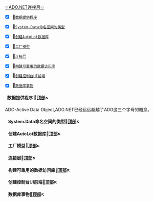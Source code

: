<a  id="top" href="#top">:collision:ADO.NET连接层:collision: </a>


- [x] :sunflower:<a href="#01">`数据提供程序`</a>
- [x] :sunflower:<a href="#02">`System.Data命名空间的类型`</a>
- [x] :sunflower:<a href="#03">`创建AutoLot数据库`</a>
- [x] :sunflower:<a href="#04">`工厂模型`</a>
- [x] :sunflower:<a href="#05">`连接层`</a>
- [x] :sunflower:<a href="#06">`构建可重用的数据访问库`</a>
- [x] :sunflower:<a href="#07">`创建控制台UI前端`</a>
- [x] :sunflower:<a href="#08">`数据库事物`</a>




#### &nbsp;&nbsp;数据提供程序 <a id="01"></a>:flags:<a href="#top">顶部</a>:arrow_upper_left:

ADO-Active Data Object,ADO.NET已经远远超越了ADO这三个字母的概念。



#### &nbsp;&nbsp; System.Data命名空间的类型<a id="02"></a>:flags:<a href="#top">顶部</a>:arrow_upper_left:


#### &nbsp;&nbsp; 创建AutoLot数据库<a id="03"></a>:flags:<a href="#top">顶部</a>:arrow_upper_left:


#### &nbsp;&nbsp; 工厂模型<a id="04"></a>:flags:<a href="#top">顶部</a>:arrow_upper_left:


#### &nbsp;&nbsp; 连接层<a id="05"></a>:flags:<a href="#top">顶部</a>:arrow_upper_left:


#### &nbsp;&nbsp; 构建可重用的数据访问库<a id="06"></a>:flags:<a href="#top">顶部</a>:arrow_upper_left:


#### &nbsp;&nbsp; 创建控制台UI前端<a id="07"></a>:flags:<a href="#top">顶部</a>:arrow_upper_left:


#### &nbsp;&nbsp; 数据库事物<a id="08"></a>:flags:<a href="#top">顶部</a>:arrow_upper_left:









